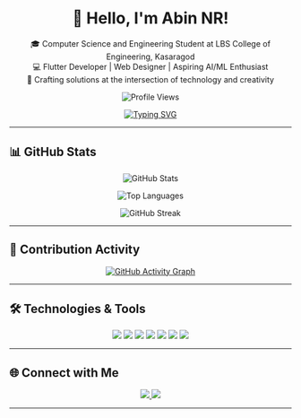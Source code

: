<h1 align="center">👋 Hello, I'm Abin NR!</h1>

<p align="center">
🎓 Computer Science and Engineering Student at LBS College of Engineering, Kasaragod<br>
💻 Flutter Developer | Web Designer | Aspiring AI/ML Enthusiast<br>
🎨 Crafting solutions at the intersection of technology and creativity
</p>

<p align="center">
  <img src="https://komarev.com/ghpvc/?username=Abinnr&color=blue" alt="Profile Views" />
</p>

<p align="center">
  <a href="https://git.io/typing-svg">
    <img src="https://readme-typing-svg.herokuapp.com?font=Fira+Code&size=22&pause=1000&color=00F7FF&center=true&vCenter=true&width=500&lines=Hi,+I'm+Abin+NR!;Flutter+%26+Web+Developer;Cyber+Security+Enthusiast" alt="Typing SVG" />
  </a>
</p>

---

## 📊 GitHub Stats

<p align="center">
  <img src="https://github-readme-stats.vercel.app/api?username=Abinnr&show_icons=true&theme=dark&title_color=00FFFF&icon_color=00F7FF&text_color=ffffff&bg_color=000000" alt="GitHub Stats" />
</p>

<p align="center">
  <img src="https://github-readme-stats.vercel.app/api/top-langs/?username=Abinnr&layout=compact&theme=dark&title_color=00FFFF&text_color=ffffff&bg_color=000000" alt="Top Languages" />
</p>

<p align="center">
  <img src="https://github-readme-streak-stats.herokuapp.com?user=Abinnr&theme=dark&hide_border=true&background=000000&ring=00FFFF&fire=00F7FF&currStreakLabel=ffffff" alt="GitHub Streak" />
</p>

---

## 🚀 Contribution Activity

<p align="center">
  <a href="https://github.com/ashutosh00710/github-readme-activity-graph">
    <img src="https://github-readme-activity-graph.vercel.app/graph?username=Abinnr&theme=github-compact&area=true&hide_border=true&color=00FFFF&line=00F7FF&bg_color=000000" alt="GitHub Activity Graph" />
  </a>
</p>

---

## 🛠 Technologies & Tools

<p align="center">
  <img src="https://img.shields.io/badge/Java-ED8B00?style=for-the-badge&logo=java&logoColor=white" />
  <img src="https://img.shields.io/badge/Flutter-02569B?style=for-the-badge&logo=flutter&logoColor=white" />
  <img src="https://img.shields.io/badge/Python-3776AB?style=for-the-badge&logo=python&logoColor=white" />
  <img src="https://img.shields.io/badge/HTML5-E34F26?style=for-the-badge&logo=html5&logoColor=white" />
  <img src="https://img.shields.io/badge/CSS3-1572B6?style=for-the-badge&logo=css3&logoColor=white" />
  <img src="https://img.shields.io/badge/JavaScript-F7DF1E?style=for-the-badge&logo=javascript&logoColor=black" />
  <img src="https://img.shields.io/badge/GitHub-100000?style=for-the-badge&logo=github&logoColor=white" />
</p>

---

## 🌐 Connect with Me

<p align="center">
  <a href="https://www.linkedin.com/in/abin-nr/">
    <img src="https://img.shields.io/badge/LinkedIn-Abin%20NR-blue?style=for-the-badge&logo=linkedin" />
  </a>
  <a href="https://github.com/Abinnr">
    <img src="https://img.shields.io/badge/GitHub-Abinnr-black?style=for-the-badge&logo=github" />
  </a>
</p>

---

<!-- 
🔧 Skills & Tools  
Languages & Frameworks: Flutter, Java, C, C++, SQL, HTML/CSS, JavaScript  
Machine Learning Basics  
Tools & Technologies: GitHub, NetBeans, MySQL  

**Abinnr/Abinnr** is a ✨ special ✨ repository because its `README.md` appears on your GitHub profile.
-->
